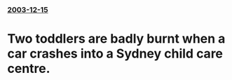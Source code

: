 ### [2003-12-15](/news/2003/12/15/index.md)

#  Two toddlers are badly burnt when a car crashes into a Sydney child care centre.



